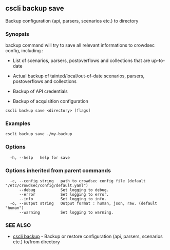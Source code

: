 ## cscli backup save

Backup configuration (api, parsers, scenarios etc.) to directory

### Synopsis

backup command will try to save all relevant informations to crowdsec config, including :

- List of scenarios, parsers, postoverflows and collections that are up-to-date

- Actual backup of tainted/local/out-of-date scenarios, parsers, postoverflows and collections

- Backup of API credentials

- Backup of acquisition configuration
		
		

```
cscli backup save <directory> [flags]
```

### Examples

```
cscli backup save ./my-backup
```

### Options

```
  -h, --help   help for save
```

### Options inherited from parent commands

```
  -c, --config string   path to crowdsec config file (default "/etc/crowdsec/config/default.yaml")
      --debug           Set logging to debug.
      --error           Set logging to error.
      --info            Set logging to info.
  -o, --output string   Output format : human, json, raw. (default "human")
      --warning         Set logging to warning.
```

### SEE ALSO

* [cscli backup](cscli_backup.md)	 - Backup or restore configuration (api, parsers, scenarios etc.) to/from directory


